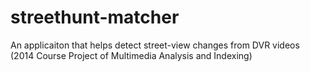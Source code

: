 streethunt-matcher
==================
An applicaiton that helps detect street-view changes from DVR videos (2014 Course Project of Multimedia Analysis and Indexing)
